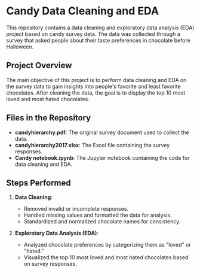 # Candy Data Cleaning and EDA

This repository contains a data cleaning and exploratory data analysis (EDA) project based on candy survey data. The data was collected through a survey that asked people about their taste preferences in chocolate before Halloween.

## Project Overview

The main objective of this project is to perform data cleaning and EDA on the survey data to gain insights into people's favorite and least favorite chocolates. After cleaning the data, the goal is to display the top 10 most loved and most hated chocolates.

## Files in the Repository

- **candyhierarchy.pdf**: The original survey document used to collect the data.
- **candyhierarchy2017.xlsx**: The Excel file containing the survey responses.
- **Candy notebook.ipynb**: The Jupyter notebook containing the code for data cleaning and EDA.

## Steps Performed

1. **Data Cleaning**: 
   - Removed invalid or incomplete responses.
   - Handled missing values and formatted the data for analysis.
   - Standardized and normalized chocolate names for consistency.

2. **Exploratory Data Analysis (EDA)**:
   - Analyzed chocolate preferences by categorizing them as "loved" or "hated."
   - Visualized the top 10 most loved and most hated chocolates based on survey responses.
